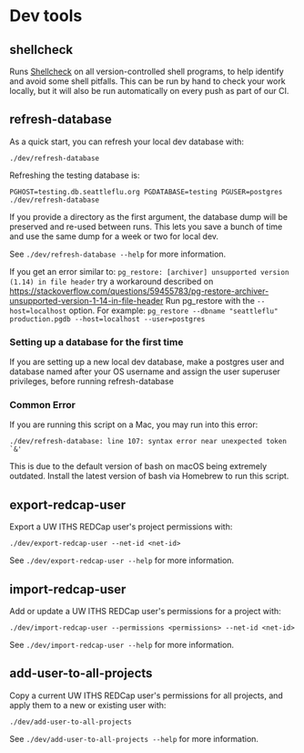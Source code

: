 # Dev tools

## shellcheck

Runs [Shellcheck](https://github.com/koalaman/shellcheck) on all
version-controlled shell programs, to help identify and avoid some shell
pitfalls.  This can be run by hand to check your work locally, but it will also
be run automatically on every push as part of our CI.

## refresh-database

As a quick start, you can refresh your local dev database with:

    ./dev/refresh-database

Refreshing the testing database is:

    PGHOST=testing.db.seattleflu.org PGDATABASE=testing PGUSER=postgres ./dev/refresh-database

If you provide a directory as the first argument, the database dump will be
preserved and re-used between runs.  This lets you save a bunch of time and use
the same dump for a week or two for local dev.

See `./dev/refresh-database --help` for more information.

If you get an error similar to:
`pg_restore: [archiver] unsupported version (1.14) in file header`
try a workaround described on
https://stackoverflow.com/questions/59455783/pg-restore-archiver-unsupported-version-1-14-in-file-header
Run pg_restore with the `--host=localhost` option. For example:
`pg_restore --dbname "seattleflu" production.pgdb --host=localhost --user=postgres`

### Setting up a database for the first time

If you are setting up a new local dev database, make a postgres user and database named after
your OS username and assign the user superuser privileges, before running refresh-database

### Common Error
If you are running this script on a Mac, you may run into this error:
```
./dev/refresh-database: line 107: syntax error near unexpected token `&'
```
This is due to the default version of bash on macOS being extremely outdated.
Install the latest version of bash via Homebrew to run this script.


## export-redcap-user

Export a UW ITHS REDCap user's project permissions with:

    ./dev/export-redcap-user --net-id <net-id>

See `./dev/export-redcap-user --help` for more information.


## import-redcap-user

Add or update a UW ITHS REDCap user's permissions for a project with:

    ./dev/import-redcap-user --permissions <permissions> --net-id <net-id>

See `./dev/import-redcap-user --help` for more information.


## add-user-to-all-projects

Copy a current UW ITHS REDCap user's permissions for all projects, and apply them to a new or existing user with:

    ./dev/add-user-to-all-projects

See `./dev/add-user-to-all-projects --help` for more information.
